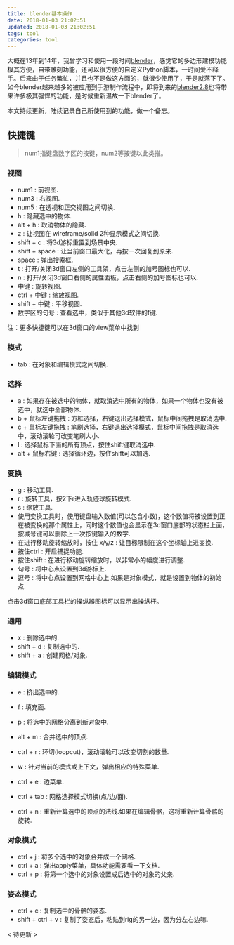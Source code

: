 ```yaml
---
title: blender基本操作
date: 2018-01-03 21:02:51
updated: 2018-01-03 21:02:51
tags: tool
categories: tool
---
```


大概在13年到14年，我曾学习和使用一段时间[blender](https://www.blender.org/)，感觉它的多边形建模功能极其方便，自带雕刻功能，还可以很方便的自定义Python脚本，一时间爱不释手。后来由于任务繁忙，并且也不是做这方面的，就很少使用了，于是就落下了。如今blender越来越多的被应用到手游制作流程中，即将到来的[blender2.8](https://www.blender.org/2-8/)也将带来许多极其强悍的功能，是时候重新温故一下blender了。

<!--more-->

本文持续更新，陆续记录自己所使用到的功能，做一个备忘。

## 快捷键

> num1指键盘数字区的按键，num2等按键以此类推。

### 视图
- num1 : 前视图.
- num3 : 右视图.
- num5 : 在透视和正交视图之间切换.
- h : 隐藏选中的物体.
- alt + h : 取消物体的隐藏.
- z : 让视图在 wireframe/solid 2种显示模式之间切换.
- shift + c : 将3d游标重置到场景中央.
- shift + space : 让当前窗口最大化，再按一次回复到原来.
- space : 弹出搜索框.
- t : 打开/关闭3d窗口左侧的工具架，点击左侧的加号图标也可以.
- n : 打开/关闭3d窗口右侧的属性面板，点击右侧的加号图标也可以.
- 中键 : 旋转视图.
- ctrl + 中键 : 缩放视图.
- shift + 中键 : 平移视图.
- 数字区的句号 : 查看选中，类似于其他3d软件的f键.

注：更多快捷键可以在3d窗口的view菜单中找到

### 模式
- tab : 在对象和编辑模式之间切换.

### 选择
- a : 如果存在被选中的物体，就取消选中所有的物体，如果一个物体也没有被选中，就选中全部物体.
- b + 鼠标左键拖拽 : 方框选择，右键退出选择模式，鼠标中间拖拽是取消选中.
- c + 鼠标左键拖拽 : 笔刷选择，右键退出选择模式，鼠标中间拖拽是取消选中，滚动滚轮可改变笔刷大小.
- l : 选择鼠标下面的所有顶点，按住shift键取消选中.
- alt + 鼠标右键 : 选择循环边，按住shift可以加选.

### 变换
- g : 移动工具.
- r : 旋转工具，按2下r进入轨迹球旋转模式.
- s : 缩放工具.
- 使用变换工具时，使用键盘输入数值(可以包含小数)，这个数值将被设置到正在被变换的那个属性上，同时这个数值也会显示在3d窗口底部的状态栏上面，按减号键可以删除上一次按键输入的数字.
- 在进行移动旋转缩放时，按住 x/y/z : 让目标限制在这个坐标轴上进变换.
- 按住ctrl : 开启捕捉功能.
- 按住shift : 在进行移动旋转缩放时，以非常小的幅度进行调整.
- 句号 : 将中心点设置到3d游标上.
- 逗号 : 将中心点设置到网格中心上.如果是对象模式，就是设置到物体的初始点.

点击3d窗口底部工具栏的操纵器图标可以显示出操纵杆。

### 通用
- x : 删除选中的.
- shift + d : 复制选中的.
- shift + a : 创建网格/对象.

### 编辑模式
- e : 挤出选中的.
- f : 填充面.
- p : 将选中的网格分离到新对象中.

- alt + m : 合并选中的顶点.
- ctrl + r : 环切(loopcut)，滚动滚轮可以改变切割的数量.

- w : 针对当前的模式或上下文，弹出相应的特殊菜单.
- ctrl + e : 边菜单.
- ctrl + tab : 网格选择模式切换(点/边/面).
- ctrl + n : 重新计算选中的顶点的法线.如果在编辑骨骼，这将重新计算骨骼的旋转.

### 对象模式
- ctrl + j : 将多个选中的对象合并成一个网格.
- ctrl + a : 弹出apply菜单，具体功能需要看一下文档.
- ctrl + p : 将第一个选中的对象设置成后选中的对象的父亲.

### 姿态模式
- ctrl + c : 复制选中的骨骼的姿态.
- shift + ctrl + v : 复制了姿态后，粘贴到rig的另一边，因为分左右边嘛.


< 待更新 >
